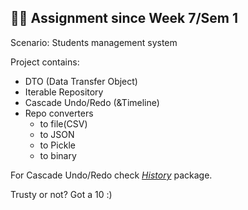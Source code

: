 <h2>🥱🥱 Assignment since Week 7/Sem 1</h2>

<p>Scenario: Students management system</p>

<p>Project contains:</p>

<ul>
<li>DTO (Data Transfer Object)</li>
<li>Iterable Repository</li>
<li>Cascade Undo/Redo (&Timeline)</li>
<li>Repo converters
  <ul>
    <li>to file(CSV)</li>
    <li>to JSON</li>
    <li>to Pickle</li>
    <li>to binary</li>
  </ul>
</li>
</ul>

<p>For Cascade Undo/Redo check <i><a href="https://github.com/cinnamonbreakfast/uni_implementations/tree/master/FP/W7/Project/History">History</a></i> package.</p>

<p>Trusty or not? Got a 10 :)</p>
